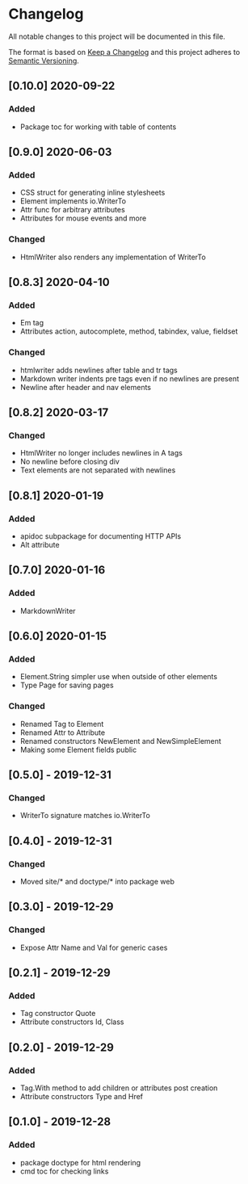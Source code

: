 # Changelog
All notable changes to this project will be documented in this file.

The format is based on [Keep a Changelog](http://keepachangelog.com/en/1.0.0/)
and this project adheres to [Semantic Versioning](http://semver.org/spec/v2.0.0.html).

## [0.10.0] 2020-09-22
### Added

- Package toc for working with table of contents

## [0.9.0] 2020-06-03
### Added

- CSS struct for generating inline stylesheets
- Element implements io.WriterTo
- Attr func for arbitrary attributes
- Attributes for mouse events and more

### Changed

- HtmlWriter also renders any implementation of WriterTo

## [0.8.3] 2020-04-10
### Added

- Em tag
- Attributes action, autocomplete, method, tabindex, value, fieldset

### Changed

- htmlwriter adds newlines after table and tr tags
- Markdown writer indents pre tags even if no newlines are present
- Newline after header and nav elements

## [0.8.2] 2020-03-17
### Changed

- HtmlWriter no longer includes newlines in A tags
- No newline before closing div
- Text elements are not separated with newlines

## [0.8.1] 2020-01-19
### Added

- apidoc subpackage for documenting HTTP APIs
- Alt attribute

## [0.7.0] 2020-01-16
### Added

- MarkdownWriter

## [0.6.0] 2020-01-15
### Added

- Element.String simpler use when outside of other elements
- Type Page for saving pages

### Changed

- Renamed Tag to Element
- Renamed Attr to Attribute
- Renamed constructors NewElement and NewSimpleElement
- Making some Element fields public

## [0.5.0] - 2019-12-31
### Changed

- WriterTo signature matches io.WriterTo

## [0.4.0] - 2019-12-31
### Changed

- Moved site/* and doctype/* into package web

## [0.3.0] - 2019-12-29
### Changed

- Expose Attr Name and Val for generic cases

## [0.2.1] - 2019-12-29
### Added

- Tag constructor Quote
- Attribute constructors Id, Class

## [0.2.0] - 2019-12-29
### Added

- Tag.With method to add children or attributes post creation
- Attribute constructors Type and Href

## [0.1.0] - 2019-12-28
### Added

- package doctype for html rendering
- cmd toc for checking links
